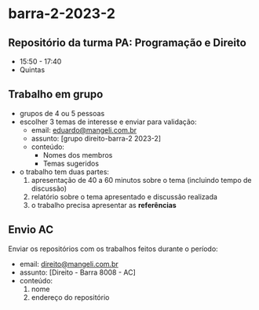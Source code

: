 # barra-2-2023-2

## Repositório da turma PA: Programação e Direito
- 15:50 - 17:40
- Quintas

## Trabalho em grupo
- grupos de 4 ou 5 pessoas
- escolher 3 temas de interesse e enviar para validação:
   - email: eduardo@mangeli.com.br
   - assunto: [grupo direito-barra-2 2023-2]
   - conteúdo:
      - Nomes dos membros
      - Temas sugeridos
- o trabalho tem duas partes:
  1. apresentação de 40 a 60 minutos sobre o tema (incluindo tempo de discussão)
  2. relatório sobre o tema apresentado e discussão realizada
  3. o trabalho precisa apresentar as **referências**

## Envio AC
Enviar os repositórios com os trabalhos feitos durante o período:
- email: direito@mangeli.com.br
- assunto: [Direito - Barra 8008 - AC]
- conteúdo:
   1. nome
   2. endereço do repositório

